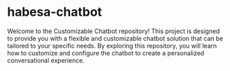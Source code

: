 # habesa-chatbot
Welcome to the Customizable Chatbot repository! This project is designed to provide you with a flexible and customizable chatbot solution that can be tailored to your specific needs. By exploring this repository, you will learn how to customize and configure the chatbot to create a personalized conversational experience.
